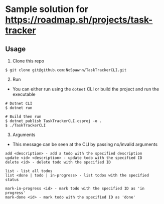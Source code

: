 # Sample solution for https://roadmap.sh/projects/task-tracker

## Usage

1. Clone this repo

```shell
$ git clone git@github.com:NoSpawnn/TaskTrackerCLI.git
```

2. Run

- You can either run using the `dotnet` CLI or build the project and run the executable

```shell
# Dotnet CLI
$ dotnet run

# Build then run
$ dotnet publish TaskTrackerCLI.csproj -o .
$ ./TaskTrackerCLI
```

3. Arguments
- This message can be seen at the CLI by passing no/invalid arguments
```
add <description> - add a todo with the specified description
update <id> <description> - update todo with the specified ID
delete <id> - delete todo with the specified ID

list - list all todos
list <done | todo | in-progress> - list todos with the specified status

mark-in-progress <id> - mark todo with the specified ID as 'in progress'
mark-done <id> - mark todo with the specified ID as 'done'
```
